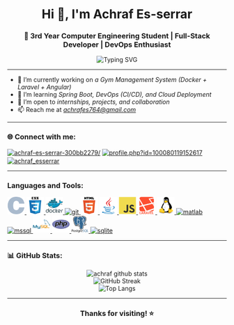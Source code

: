 <h1 align="center">Hi 👋, I'm Achraf Es-serrar</h1>
<h3 align="center">🚀 3rd Year Computer Engineering Student | Full-Stack Developer | DevOps Enthusiast</h3>

<p align="center">
  <img src="https://readme-typing-svg.herokuapp.com?font=Fira+Code&size=20&duration=2000&pause=1000&color=4AD395&center=true&vCenter=true&width=500&lines=Welcome+to+my+GitHub!;Always+learning+something+new+💡;Let's+build+great+things+together+🚀" alt="Typing SVG" />
</p>


---

- 🔭 I’m currently working on *a Gym Management System (Docker + Laravel + Angular)*
- 🌱 I’m learning *Spring Boot, DevOps (CI/CD), and Cloud Deployment*
- 🤝 I’m open to *internships, projects, and collaboration*
- 📫 Reach me at *achrafes764@gmail.com*

---

<h3 align="left">🌐 Connect with me:</h3>
<p align="left">
<a href="https://linkedin.com/in/achraf-es-serrar-300bb2279/" target="blank"><img align="center" src="https://raw.githubusercontent.com/rahuldkjain/github-profile-readme-generator/master/src/images/icons/Social/linked-in-alt.svg" alt="achraf-es-serrar-300bb2279/" height="30" width="40" /></a>
<a href="https://fb.com/profile.php?id=100080119152617" target="blank"><img align="center" src="https://raw.githubusercontent.com/rahuldkjain/github-profile-readme-generator/master/src/images/icons/Social/facebook.svg" alt="profile.php?id=100080119152617" height="30" width="40" /></a>
<a href="https://instagram.com/achraf_esserrar" target="blank"><img align="center" src="https://raw.githubusercontent.com/rahuldkjain/github-profile-readme-generator/master/src/images/icons/Social/instagram.svg" alt="achraf_esserrar" height="30" width="40" /></a>
</p>

---

<h3 align="left">Languages and Tools:</h3>
<p align="left"> <a href="https://www.cprogramming.com/" target="_blank" rel="noreferrer"> <img src="https://raw.githubusercontent.com/devicons/devicon/master/icons/c/c-original.svg" alt="c" width="40" height="40"/> </a> <a href="https://www.w3schools.com/css/" target="_blank" rel="noreferrer"> <img src="https://raw.githubusercontent.com/devicons/devicon/master/icons/css3/css3-original-wordmark.svg" alt="css3" width="40" height="40"/> </a> <a href="https://www.docker.com/" target="_blank" rel="noreferrer"> <img src="https://raw.githubusercontent.com/devicons/devicon/master/icons/docker/docker-original-wordmark.svg" alt="docker" width="40" height="40"/> </a> <a href="https://git-scm.com/" target="_blank" rel="noreferrer"> <img src="https://www.vectorlogo.zone/logos/git-scm/git-scm-icon.svg" alt="git" width="40" height="40"/> </a> <a href="https://www.w3.org/html/" target="_blank" rel="noreferrer"> <img src="https://raw.githubusercontent.com/devicons/devicon/master/icons/html5/html5-original-wordmark.svg" alt="html5" width="40" height="40"/> </a> <a href="https://www.java.com" target="_blank" rel="noreferrer"> <img src="https://raw.githubusercontent.com/devicons/devicon/master/icons/java/java-original.svg" alt="java" width="40" height="40"/> </a> <a href="https://developer.mozilla.org/en-US/docs/Web/JavaScript" target="_blank" rel="noreferrer"> <img src="https://raw.githubusercontent.com/devicons/devicon/master/icons/javascript/javascript-original.svg" alt="javascript" width="40" height="40"/> </a> <a href="https://laravel.com/" target="_blank" rel="noreferrer"> <img src="https://raw.githubusercontent.com/devicons/devicon/master/icons/laravel/laravel-plain-wordmark.svg" alt="laravel" width="40" height="40"/> </a> <a href="https://www.linux.org/" target="_blank" rel="noreferrer"> <img src="https://raw.githubusercontent.com/devicons/devicon/master/icons/linux/linux-original.svg" alt="linux" width="40" height="40"/> </a> <a href="https://www.mathworks.com/" target="_blank" rel="noreferrer"> <img src="https://upload.wikimedia.org/wikipedia/commons/2/21/Matlab_Logo.png" alt="matlab" width="40" height="40"/> </a> <a href="https://www.microsoft.com/en-us/sql-server" target="_blank" rel="noreferrer"> <img src="https://www.svgrepo.com/show/303229/microsoft-sql-server-logo.svg" alt="mssql" width="40" height="40"/> </a> <a href="https://www.mysql.com/" target="_blank" rel="noreferrer"> <img src="https://raw.githubusercontent.com/devicons/devicon/master/icons/mysql/mysql-original-wordmark.svg" alt="mysql" width="40" height="40"/> </a> <a href="https://www.php.net" target="_blank" rel="noreferrer"> <img src="https://raw.githubusercontent.com/devicons/devicon/master/icons/php/php-original.svg" alt="php" width="40" height="40"/> </a> <a href="https://www.postgresql.org" target="_blank" rel="noreferrer"> <img src="https://raw.githubusercontent.com/devicons/devicon/master/icons/postgresql/postgresql-original-wordmark.svg" alt="postgresql" width="40" height="40"/> </a> <a href="https://www.sqlite.org/" target="_blank" rel="noreferrer"> <img src="https://www.vectorlogo.zone/logos/sqlite/sqlite-icon.svg" alt="sqlite" width="40" height="40"/> </a> </p>


---

<h3 align="left">📊 GitHub Stats:</h3>
<p align="center">
  <img src="https://github-readme-stats.vercel.app/api?username=achrafes20&show_icons=true&theme=tokyonight&locale=en" alt="achraf github stats" />
  <br/>
  <img src="https://github-readme-streak-stats.herokuapp.com?user=achrafes20&theme=tokyonight" alt="GitHub Streak" />
  <br/>
  <img src="https://github-readme-stats.vercel.app/api/top-langs/?username=achrafes20&layout=compact&theme=tokyonight" alt="Top Langs" />
</p>

---

<h3 align="center">Thanks for visiting! ⭐</h3>
